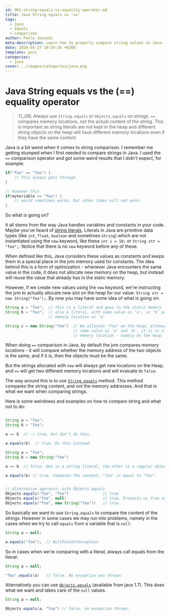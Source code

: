 ```yaml
---
id: 001-string-equals-vs-equality-operator.md
title: Java String.equals vs '=='
tags:
  - java
  - equals
  - comparison
author: Pavle Jonoski
meta-description: Learn how to properly compare string values in Java.
date: 2020-05-27 10:54:35 +0200
template: post
categories:
  - java
cover: ../images/categories/java.png
---
```


# Java String equals vs the (==) equality operator

> *TL;DR;* Always use `String.equals` or `Objects.equals` on strings. `==` compares
> memory locations, not the actual content of the string. This is important as
> string literals are not kept in the heap and different string objects on the
> heap will have different memory locations even if they have the same content.

Java is a bit weird when it comes to string comparison. I remember me getting
stumped when I first needed to compare strings in Java. I used the `==` comparison
operator and got some weird results that I didn't expect, for example:

```java
if("foo" == "foo") {
    // This always gets through
}

// However this
if(myVariable == "foo") {
    // would sometimes works, but other times will not work.
}
```

So what is going on?

It all stems from the way Java handles variables and constants in your code. 
Maybe you've heard of [string literals](https://docs.oracle.com/javase/tutorial/java/nutsandbolts/datatypes.html "I thought of referencing the language specification for string literals, but that is just more confusing"). Literals in Java are primitive data types (like `int`,
`float`, `boolean` and sometimes `String`) which are not instantiated using the `new` keyword, like these
`int i = 10;` or `String str = "foo";`. Notice that there is no `new` keyword before any of these.

When defined like this, Java considers these values as constants and keeps them
in a special place in the jvm memory used for constants. The idea behind this is
a form of optimization - whenever Java encounters the same value in the code, it does
not allocate new memory on the heap, but instead will reuse the value that already
has in the static memory.

However, if we create new values using the `new` keyword, we're instructing the
jvm to actually allocate new slot on the heap for our value: `String str = new String("foo");`.
By now you may have some idea of what is going on:

```java
String a = "foo";  // this is a literal and goes in the static memory
String b = "foo";  // also a literal, with same value as 'a', so 'b' points to the same
                   // memory location as 'a'

String c = new String("foo")  // We allocate "foo" on the heap, although it has the
                              // same value as 'a' and 'b', it is in a different
                              // memory location - namely on the heap
```

When doing `==` comparison in Java, by default the jvm compares *memory locations* - it will
compare whether the memory address of the two objects is the same, and if it is, then the
objects must be the same.

But the strings allocated with `new` will always get new locations on the Heap, and `==`
will get two different memory locations and will evaluate to `false`.

The way around this is to use [`String.equals`](https://docs.oracle.com/javase/7/docs/api/java/lang/String.html#equals(java.lang.Object)) method.
This method compares the string content, and *not* the memory addresses. And that is what we want
when comparing strings.

Here is some weirdness and examples on how to compare string and what not to do:

```java

String a = "foo";
String b = "foo"; 

a == b  // -> true, but don't do this.

a.equals(b)  // true. Do this instead.

String a = "foo";
String b = new String("foo")

a == b  // false. One is a string literal, the other is a regular object on the heap.

a.equals(b) // true. Compares the content: "foo" is equal to "foo".


// Alternative approach, with Objects.equals
Objects.equals("foo", "foo")               // true
Objects.equals("foo", null)                // true. Protects us from null pointer dereferencing.
Objects.equals("foo", new String("foo"))   // true

```

So basically we want to use `String.equals` to compare the content of the strings. However
in some cases we may run into problems, namely in the cases when we try to call `equals` from
a variable that is `null`:

```java
String a = null;

a.equals("foo");  // NullPointerException

```

So in cases when we're comparing with a literal, always call equals from the literal:

```java
String a = null;

"foo".equals(a)   // false. No exception was thrown.
```

Alternatively you can use [`Objects.equals`](https://docs.oracle.com/javase/8/docs/api/java/util/Objects.html#equals-java.lang.Object-java.lang.Object-) (available from java 1.7).
This does what we want and takes care of the `null` values.

```java
String a = null;

Objects.equals(a, "foo") // false. no exception thrown.
```